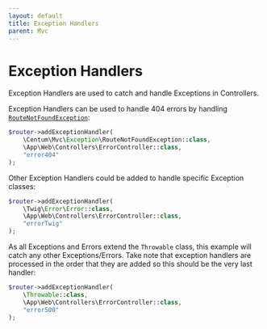 ```yaml
---
layout: default
title: Exception Handlers
parent: Mvc
---
```




# Exception Handlers

Exception Handlers are used to catch and handle Exceptions in Controllers.

Exception Handlers can be used to handle 404 errors by handling [`RouteNotFoundException`](https://github.com/SidRoberts/centum/blob/development/src/Mvc/Exception/RouteNotFoundException.php):

```php
$router->addExceptionHandler(
    \Centum\Mvc\Exception\RouteNotFoundException::class,
    \App\Web\Controllers\ErrorController::class,
    "error404"
);
```

Other Exception Handlers could be added to handle specific Exception classes:

```php
$router->addExceptionHandler(
    \Twig\Error\Error::class,
    \App\Web\Controllers\ErrorController::class,
    "errorTwig"
);
```

As all Exceptions and Errors extend the `Throwable` class, this example will catch any other Exceptions/Errors.
Take note that exception handlers are processed in the order that they are added so this should be the very last handler:

```php
$router->addExceptionHandler(
    \Throwable::class,
    \App\Web\Controllers\ErrorController::class,
    "error500"
);
```
